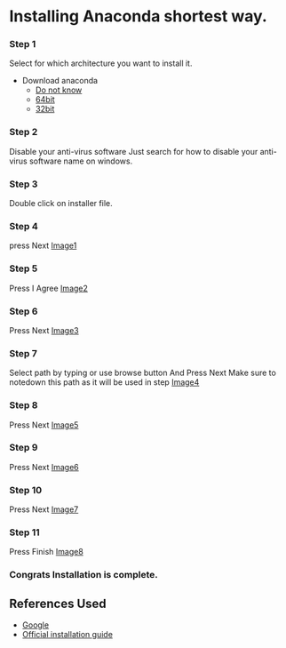 
# Installing Anaconda shortest way.

### Step 1

Select for which architecture you want to install it. 

- Download anaconda 
  - [Do not know](https://repo.anaconda.com/archive/Anaconda3-2019.03-Windows-x86.exe)
  - [64bit](https://repo.anaconda.com/archive/Anaconda3-2019.03-Windows-x86_64.exe) 
  - [32bit](https://repo.anaconda.com/archive/Anaconda3-2019.03-Windows-x86.exe) 
  

### Step 2

Disable your anti-virus software Just search for how to disable your anti-virus software name on windows.

### Step 3

Double click on installer file.

### Step 4 

press Next [Image1](images/Image1.png)

### Step 5

Press I Agree [Image2](images/Image2.png)

### Step 6

Press Next [Image3](images/Image3.png)

### Step 7

Select path by typing or use browse button And Press Next Make sure to notedown this path as it will be used in step [Image4](images/Image4.png)

### Step 8

Press Next [Image5](images/Image5.png) 

### Step 9

Press Next [Image6](images/Image6.png)

### Step 10

Press Next [Image7](images/Image7.png)

### Step 11

Press Finish [Image8](images/Image8.png)

### Congrats Installation is complete.

## References Used
- [Google](https://google.com)
- [Official installation guide](https://docs.anaconda.com/anaconda/install/windows/)

